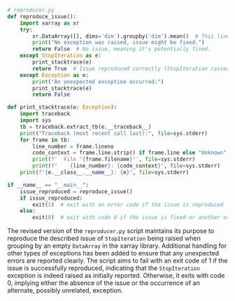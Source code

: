 ```python
# reproducer.py
def reproduce_issue():
    import xarray as xr
    try:
        xr.DataArray([], dims='dim').groupby('dim').mean()  # This line should cause an issue
        print("No exception was raised, issue might be fixed.")
        return False  # No issue, meaning it's potentially fixed.
    except StopIteration as e:
        print_stacktrace(e)
        return True  # Issue reproduced correctly (StopIteration raised).
    except Exception as e:
        print("An unexpected exception occurred:")
        print_stacktrace(e)
        return False

def print_stacktrace(e: Exception):
    import traceback
    import sys
    tb = traceback.extract_tb(e.__traceback__)
    print("Traceback (most recent call last):", file=sys.stderr)
    for frame in tb:
        line_number = frame.lineno
        code_context = frame.line.strip() if frame.line else "Unknown"
        print(f'  File "{frame.filename}"', file=sys.stderr)
        print(f"    {line_number}: {code_context}", file=sys.stderr)
    print(f"{e.__class__.__name__}: {e}", file=sys.stderr)

if __name__ == "__main__":
    issue_reproduced = reproduce_issue()
    if issue_reproduced:
        exit(1)  # exit with an error code if the issue is reproduced
    else:
        exit(0)  # exit with code 0 if the issue is fixed or another exception occurred
```

The revised version of the `reproducer.py` script maintains its purpose to reproduce the described issue of `StopIteration` being raised when grouping by an empty `DataArray` in the xarray library. Additional handling for other types of exceptions has been added to ensure that any unexpected errors are reported clearly. The script aims to fail with an exit code of 1 if the issue is successfully reproduced, indicating that the `StopIteration` exception is indeed raised as initially reported. Otherwise, it exits with code 0, implying either the absence of the issue or the occurrence of an alternate, possibly unrelated, exception.